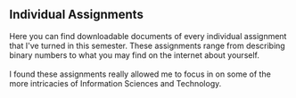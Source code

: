 <h2>Individual Assignments</h2>
Here you can find downloadable documents of every individual assignment that I've turned in this semester. 
These assignments range from describing binary numbers to what you may find on the internet about yourself.
<br>
<br>
I found these assignments really allowed me to focus in on some of the more intricacies of Information Sciences and Technology.
